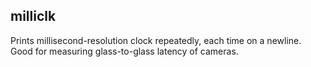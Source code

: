 milliclk
--------

Prints millisecond-resolution clock repeatedly, each time on a newline. Good
for measuring glass-to-glass latency of cameras.

